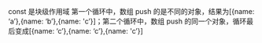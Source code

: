 const 是块级作用域
第一个循环中，数组 push 的是不同的对象，结果为[{name: ‘a’},{name: ‘b’},{name: 'c’}]；第二个循环中，数组 push 的同一个对象，循环最后变成[{name: ‘c’},{name: ‘c’},{name: 'c’}]
